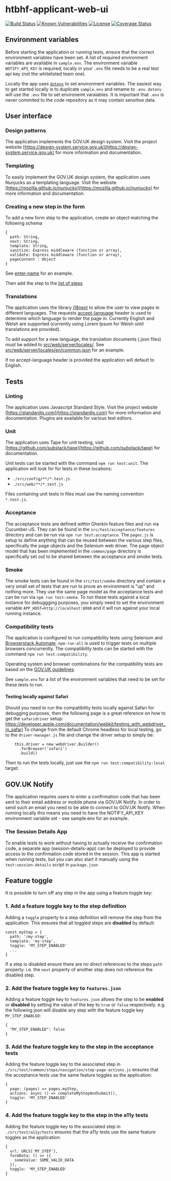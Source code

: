 # htbhf-applicant-web-ui

[![Build Status](https://travis-ci.com/DepartmentOfHealth-htbhf/htbhf-applicant-web-ui.svg?branch=master)](https://travis-ci.com/DepartmentOfHealth-htbhf/htbhf-applicant-web-ui)
[![Known Vulnerabilities](https://snyk.io/test/github/DepartmentOfHealth-htbhf/htbhf-applicant-web-ui/badge.svg?targetFile=package.json)](https://snyk.io/test/github/DepartmentOfHealth-htbhf/htbhf-applicant-web-ui?targetFile=package.json)
[![License](https://img.shields.io/badge/license-MIT-blue.svg)](https://opensource.org/licenses/MIT)
[![Coverage Status](https://codecov.io/gh/DepartmentOfHealth-htbhf/htbhf-applicant-web-ui/branch/master/graph/badge.svg)](https://codecov.io/gh/DepartmentOfHealth-htbhf/htbhf-applicant-web-ui)

## Environment variables
Before starting the application or running tests, ensure that the correct environment variables have been set. A list of required environment variables are available in `sample.env`.
The environment variable `NOTIFY_API_KEY` is required, locally in your `.env` file needs to be a real test api key (not the whitelisted team one).

Locally the app uses [`dotenv`](https://www.npmjs.com/package/dotenv) to set environment variables. The easiest way to get started locally is to duplicate `sample.env` and rename to `.env`. `dotenv` will use the `.env` file to set environemt varaiables. It is important that `.env` is never commited to the code repository as it may contain sensitive data.

## User interface

### Design patterns
The application implements the GOV.UK design system. Visit the project website [https://design-system.service.gov.uk](https://design-system.service.gov.uk) for more information and documentation.

### Templating
To easily implement the GOV.UK design system, the application uses Nunjucks as a templating language. Visit the website [https://mozilla.github.io/nunjucks](https://mozilla.github.io/nunjucks) for more information and documentation.

### Creating a new step in the form
To add a new form step to the application, create an object matching the following schema

```
{
  path: String,
  next: String,
  template: String,
  sanitize: Express middleware (function or array),
  validate: Express middleware (function or array),
  pageContent : Object
}
```
See [enter-name](src/web/routes/application/enter-name/enter-name.js) for an example.

Then add the step to the [list of steps](src/web/routes/application/steps.js)

### Translations
The application uses the library [i18next](https://github.com/i18next/i18next) to allow the user to view pages in different languages.
The requests [accept-language](https://developer.mozilla.org/en-US/docs/Web/HTTP/Headers/Accept-Language) header is used to determine which language to render the page in.
Currently English and Welsh are supported (currently using Lorem Ipsum for Welsh until translations are provided).

To add support for a new language, the translation documents (.json files) must be added to [src/web/server/locales/](src/web/server/locales).
See [src/web/server/locales/en/common.json](src/web/server/locales/en/common.json) for an example.

If no accept-language header is provided the application will default to English.

## Tests

### Linting
The application uses Javascript Standard Style. Visit the project website [https://standardjs.com](https://standardjs.com) for more information and documentation. Plugins are available for various text editors.

### Unit
The application uses Tape for unit testing, visit [https://github.com/substack/tape](https://github.com/substack/tape) for documentation.

Unit tests can be started with the command `npm run test:unit`. The application will look for for tests in these locations:

- `./src/config/**/*.test.js`
- `./src/web/**/*.test.js`

Files containing unit tests in files must use the naming convention `*.test.js`.

### Acceptance
The acceptance tests are defined within Gherkin feature files and run via Cucumber-JS. They can be found
in the `src/test/acceptance/features` directory and can be run via `npm run test:acceptance`.
The `pages.js` is setup to define anything that can be reused between the various step files, specifically
the page objects and the Selenium web driver. The page object model that has been implemented in the
`common/page` directory is specifically set out to be shared between the acceptance and smoke tests.

### Smoke
The smoke tests can be found in the `src/test/smoke` directory and contain a very small set of tests
that are run to prove an environment is "up" and nothing more. They use the same page model as the acceptance
tests and can be run via `npm run test:smoke`. To run these tests against a local instance for debuggging
purposes, you simply need to set the environment variable `APP_HOST=http://localhost:8080` and it will run
against your local running instance.

### Compatibility tests

The application is configured to run compatibility tests using Selenium and [Browserstack Automate](https://www.browserstack.com/automate).
`npm-run-all` is used to trigger tests on multiple browsers concurrently. The compatibility tests can be started with the command `npm run test:compatibility`.

Operating system and browser combinations for the compatibility tests are based on the [GOV.UK guidelines](https://www.gov.uk/service-manual/technology/designing-for-different-browsers-and-devices).

See `sample.env` for a list of the environment variables that need to be set for these tests to run.

#### Testing locally against Safari

Should you need to run the compatibility tests locally against Safari for debugging purposes, then the following
page is a great reference on how to get the `safaridriver` setup:
https://developer.apple.com/documentation/webkit/testing_with_webdriver_in_safari
To change from the default Chrome headless for local testing, go to the `driver-manager.js` file and change the
driver setup to simply be:

```
    this.driver = new webdriver.Builder()
      .forBrowser('safari')
      .build()
```
Then to run the tests locally, just use the `npm run test:compatibility:local` target.

## GOV.UK Notify
The application requires users to enter a confirmation code that has been sent to their email address
or mobile phone via GOV.UK Notify. In order to send such an email you need to be able to connect to GOV.UK Notify.
When running locally this means you need to have the NOTIFY_API_KEY environment variable set - see sample.env for an example.

### The Session Details App
To enable tests to work without having to actually receive the confirmation code, a separate app (session-details-app)
can be deployed to provide access to the confirmation code stored in the session.
This app is started when running tests, but you can also start it manually using the `test:session-details` script in `package.json`

## Feature toggle
It is possible to turn off any step in the app using a feature toggle key:

### 1. Add a feature toggle key to the step definition
Adding a `toggle` property to a step definition will remove the step from the application. This ensures that all toggled steps are **disabled** by default:

```
const myStep = {
  path: '/my-step',
  template: 'my-step',
  toggle: 'MY_STEP_ENABLED'
  ...
}
```

If a step is disabled ensure there are no direct references to the steps `path` property. i.e. the `next` property of another step does not reference the disabled step.

### 2. Add the feature toggle key to `features.json`
Adding a feature toggle key to `features.json` allows the step to be **enabled** or **disabled** by setting the value of the key to `true` or `false` respectively. e.g. the following json will disable any step with the feature toggle key `MY_STEP_ENABLED`:

```
{
  "MY_STEP_ENABLED": false
}
```

### 3. Add the feature toggle key to the step in the acceptance tests
Adding the feature toggle key to the associated step in `./src/test/common/steps/navigation/step-page-actions.js` ensures that the acceptance tests use the same feature toggles as the application:

```
{
  page: (pages) => pages.myStep,
  actions: async () => completeMyStepAndSubmit(),
  toggle: 'MY_STEP_ENABLED'
}
```

### 4. Add the feature toggle key to the step in the a11y tests
Adding the feature toggle key to the associated step in `./src/test/a11y/tests` ensures that the a11y tests use the same feature toggles as the application:

```
{
  url: URLS['MY_STEP'],
  formData: () => ({
    someValue: SOME_VALID_DATA
  }),
  toggle: 'MY_STEP_ENABLED'
}
```
